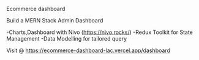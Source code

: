 Ecommerce dashboard

Build a MERN Stack Admin Dashboard

-Charts,Dashboard with Nivo (https://nivo.rocks/)
-Redux Toolkit for State Management
-Data Modelling for tailored query

Visit @
https://ecommerce-dashboard-lac.vercel.app/dashboard
